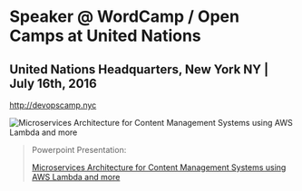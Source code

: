 # Speaker @ WordCamp / Open Camps at United Nations

## United Nations Headquarters, New York NY | July 16th, 2016
http://devopscamp.nyc

![Microservices Architecture for Content Management Systems using AWS Lambda and more](https://image.slidesharecdn.com/2016-07-17-microservices-architecture-preview-160519181534/95/microservices-architecture-for-content-management-systems-using-aws-lambda-and-more-1-638.jpg?cb=1468692872)

> Powerpoint Presentation: 
>
> [Microservices Architecture for Content Management Systems using AWS Lambda and more](http://www.slideshare.net/mitocgroup/microservices-architecture-for-content-management-systems-using-aws-lambda-and-more-62197757)
